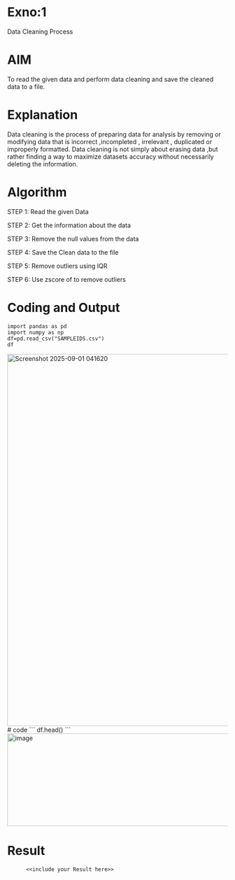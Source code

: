 # Exno:1
Data Cleaning Process

# AIM
To read the given data and perform data cleaning and save the cleaned data to a file.

# Explanation
Data cleaning is the process of preparing data for analysis by removing or modifying data that is incorrect ,incompleted , irrelevant , duplicated or improperly formatted. Data cleaning is not simply about erasing data ,but rather finding a way to maximize datasets accuracy without necessarily deleting the information.

# Algorithm
STEP 1: Read the given Data

STEP 2: Get the information about the data

STEP 3: Remove the null values from the data

STEP 4: Save the Clean data to the file

STEP 5: Remove outliers using IQR

STEP 6: Use zscore of to remove outliers

# Coding and Output
```
import pandas as pd
import numpy as np
df=pd.read_csv("SAMPLEIDS.csv")
df
```
<img width="1038" height="851" alt="Screenshot 2025-09-01 041620" src="https://github.com/user-attachments/assets/9dd9deaf-298e-411f-9454-7865d9555228" />
# code
```
df.head()
```
<img width="908" height="212" alt="image" src="https://github.com/user-attachments/assets/dd92b9ee-09f0-4430-a516-9f0c96814b3b" />


# Result
          <<include your Result here>>
